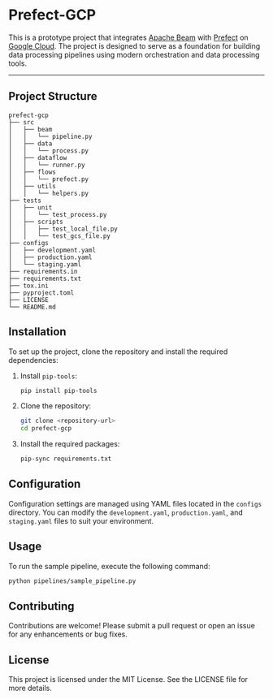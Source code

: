 # Prefect-GCP

This is a prototype project that integrates [Apache Beam](https://beam.apache.org/get-started/quickstart/python/) with [Prefect](https://docs.prefect.io/v3/get-started) on [Google Cloud](https://console.cloud.google.com/). The project is designed to serve as a foundation for building data processing pipelines using modern orchestration and data processing tools.

---

## Project Structure
```
prefect-gcp
├── src
│   ├── beam
│   │   └── pipeline.py
│   ├── data
│   │   └── process.py
│   ├── dataflow
│   │   └── runner.py
│   ├── flows
│   │   └── prefect.py
│   ├── utils
│   │   └── helpers.py
├── tests
│   ├── unit
│   │   └── test_process.py
│   ├── scripts
│   │   ├── test_local_file.py
│   │   └── test_gcs_file.py
├── configs
│   ├── development.yaml
│   ├── production.yaml
│   └── staging.yaml
├── requirements.in
├── requirements.txt
├── tox.ini
├── pyproject.toml
├── LICENSE
└── README.md
```

## Installation

To set up the project, clone the repository and install the required dependencies:

1. Install `pip-tools`:
   ```bash
   pip install pip-tools
   ```
2. Clone the repository:
   ```bash
   git clone <repository-url>
   cd prefect-gcp
   ```
3. Install the required packages:
   ```bash
   pip-sync requirements.txt
   ```

## Configuration

Configuration settings are managed using YAML files located in the `configs` directory. You can modify the `development.yaml`, `production.yaml`, and `staging.yaml` files to suit your environment.

## Usage

To run the sample pipeline, execute the following command:

```bash
python pipelines/sample_pipeline.py
```

## Contributing

Contributions are welcome! Please submit a pull request or open an issue for any enhancements or bug fixes.

## License

This project is licensed under the MIT License. See the LICENSE file for more details.